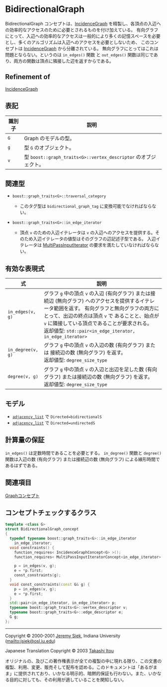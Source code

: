# BidirectionalGraph

BidirectionalGraph コンセプトは、[IncidenceGraph](IncidenceGraph.md) を精製し、各頂点の入辺への効率的なアクセスのために必要とされるものを付け加えている。 有向グラフにとって、入辺への効率的なアクセスは一般的により多くの記憶スペースを必要とし、多くのアルゴリズムは入辺へのアクセスを必要としないため、 このコンセプトは [IncidenceGraph](IncidenceGraph.md) から分離されている。 無向グラフにとってはこれは問題とならない。というのは `in_edges()` 関数 と `out_edges()` 関数は同じであり、両方の関数は頂点に隣接した辺を返すからである。


## Refinement of
[IncidenceGraph](IncidenceGraph.md)


## 表記

| 識別子 | 説明 |
|--------|------|
| `G`    | Graph のモデルの型。 |
| `g`    | 型 `G` のオブジェクト。 |
| `v`    | 型 `boost::graph_traits<G>::vertex_descriptor` のオブジェクト。 |


## 関連型

- `boost::graph_traits<G>::traversal_category`
	- このタグ型は `bidirectional_graph_tag` に変換可能でなければならない。

- `boost::graph_traits<G>::in_edge_iterator`
	- 頂点 `v` のための入辺イテレータは `v` の入辺へのアクセスを提供する。そのため入辺イテレータの値型はそのグラフの辺記述子型である。 入辺イテレータは [MultiPassInputIterator](../utility/MultiPassInputIterator.md) の要求を満たしていなければならない。


## 有効な表現式

| 式 | 説明 |
|----|------|
| `in_edges(v, g)` | グラフ `g` 中の頂点 `v` の入辺 (有向グラフ) または接続辺 (無向グラフ) へのアクセスを提供するイテレータ範囲を返す。 有向グラフと無向グラフの両方にとって、出辺の終点は頂点 `v` で あることと、始点が `v` に隣接している頂点であることが要求される。<br/> 返却値型: `std::pair<in_edge_iterator, in_edge_iterator>` |
| `in_degree(v, g)` | グラフ `g` 中の頂点 `v` の入辺の数 (有向グラフ) または 接続辺の数 (無向グラフ) を返す。<br/> 返却値型: `degree_size_type` |
| `degree(v, g)`    | グラフ `g` 中の頂点 `v` の入辺と出辺を足した数 (有向グラフ) または接続辺の数 (無向グラフ) を返す。<br/> 返却値型: `degree_size_type` |


## モデル
- [`adjacency_list`](adjacency_list.md) で `Directed=bidirectionalS`
- [`adjacency_list`](adjacency_list.md) で `Directed=undirectedS`


## 計算量の保証
`in_edges()` は定数時間であることを必要とする。 `in_degree()` 関数と `degree()` 関数は入辺の数 (有向グラフ) または接続辺の数 (無向グラフ) による線形時間であるはずである。


## 関連項目
[Graphコンセプト](graph_concepts.md)


## コンセプトチェックするクラス

```cpp
template <class G>
struct BidirectionalGraph_concept
{
  typedef typename boost::graph_traits<G>::in_edge_iterator
    in_edge_iterator;
  void constraints() {
    function_requires< IncidenceGraphConcept<G> >();
    function_requires< MultiPassInputIteratorConcept<in_edge_iterator> >();

    p = in_edges(v, g);
    e = *p.first;
    const_constraints(g);
  }
  void const_constraints(const G& g) {
    p = in_edges(v, g);
    e = *p.first;
  }
  std::pair<in_edge_iterator, in_edge_iterator> p;
  typename boost::graph_traits<G>::vertex_descriptor v;
  typename boost::graph_traits<G>::edge_descriptor e;
  G g;
};
```


***
Copyright © 2000-2001 [Jeremy Siek](http://www.boost.org/doc/libs/1_31_0/people/jeremy_siek.htm), Indiana University (<mailto:jsiek@osl.iu.edu>)

Japanese Translation Copyright © 2003 [Takashi Itou](mailto:takashi-it@po6.nsk.ne.jp)

オリジナルの、及びこの著作権表示が全ての複製の中に現れる限り、この文書の複製、利用、変更、販売そして配布を認める。このドキュメントは「あるがまま」に提供されており、いかなる明示的、暗黙的保証も行わない。また、いかなる目的に対しても、その利用が適していることを関知しない。

